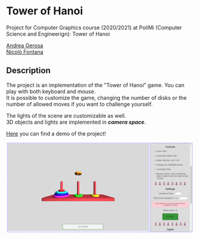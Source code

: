 # Tower of Hanoi
Project for Computer Graphics course (2020/2021) at PoliMi (Computer Science and Engineerign): Tower of Hanoi

[Andrea Gerosa](https://github.com/Jerry98x)<br>
[Nicolò Fontana](https://github.com/NicoloFontana)
## Description
The project is an implementation of the "Tower of Hanoi" game. You can play with both keyboard and mouse.<br>
It is possible to customize the game, changing the number of disks or the number of allowed moves if you want to challenge yourself.

The lights of the scene are customizable as well.<br>
3D objects and lights are implemented in **_camera space_**.

[Here](https://jerry98x.github.io/Tower_of_Hanoi_Computer_Graphics_2021_PoliMi/) you can find a demo of the project!

![alt text](https://github.com/Jerry98x/Tower_of_Hanoi_Computer_Graphics_2021_PoliMi/blob/main/hanoi.png?raw=true)
